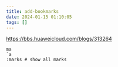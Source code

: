 ```yaml
---
title: add-bookmarks
date: 2024-01-15 01:10:05
tags: []
---
```

https://bbs.huaweicloud.com/blogs/313264

```
ma
`a
:marks # show all marks
```

